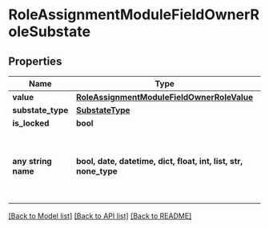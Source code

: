 # RoleAssignmentModuleFieldOwnerRoleSubstate


## Properties
Name | Type | Description | Notes
------------ | ------------- | ------------- | -------------
**value** | [**RoleAssignmentModuleFieldOwnerRoleValue**](RoleAssignmentModuleFieldOwnerRoleValue.md) |  | 
**substate_type** | [**SubstateType**](SubstateType.md) |  | 
**is_locked** | **bool** |  | 
**any string name** | **bool, date, datetime, dict, float, int, list, str, none_type** | any string name can be used but the value must be the correct type | [optional]

[[Back to Model list]](../README.md#documentation-for-models) [[Back to API list]](../README.md#documentation-for-api-endpoints) [[Back to README]](../README.md)


